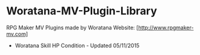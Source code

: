 # Woratana-MV-Plugin-Library
RPG Maker MV Plugins made by Woratana
Website: [http://www.rpgmaker-mv.com]
* Woratana Skill HP Condition - Updated 05/11/2015